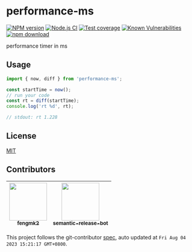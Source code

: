 # performance-ms

[![NPM version][npm-image]][npm-url]
[![Node.js CI](https://github.com/node-modules/performance-ms/actions/workflows/nodejs.yml/badge.svg)](https://github.com/node-modules/performance-ms/actions/workflows/nodejs.yml)
[![Test coverage][codecov-image]][codecov-url]
[![Known Vulnerabilities][snyk-image]][snyk-url]
[![npm download][download-image]][download-url]

[npm-image]: https://img.shields.io/npm/v/performance-ms.svg?style=flat-square
[npm-url]: https://npmjs.com/package/performance-ms
[codecov-image]: https://codecov.io/github/node-modules/performance-ms/coverage.svg?branch=master
[codecov-url]: https://codecov.io/github/node-modules/performance-ms?branch=master
[snyk-image]: https://snyk.io/test/npm/performance-ms/badge.svg?style=flat-square
[snyk-url]: https://snyk.io/test/npm/performance-ms
[download-image]: https://img.shields.io/npm/dm/performance-ms.svg?style=flat-square
[download-url]: https://npmjs.com/package/performance-ms

performance timer in ms

## Usage

```ts
import { now, diff } from 'performance-ms';

const startTime = now();
// run your code
const rt = diff(startTime);
console.log('rt %d', rt);

// stdout: rt 1.228
```

## License

[MIT](LICENSE)

<!-- GITCONTRIBUTOR_START -->

## Contributors

|[<img src="https://avatars.githubusercontent.com/u/156269?v=4" width="100px;"/><br/><sub><b>fengmk2</b></sub>](https://github.com/fengmk2)<br/>|[<img src="https://avatars.githubusercontent.com/u/32174276?v=4" width="100px;"/><br/><sub><b>semantic-release-bot</b></sub>](https://github.com/semantic-release-bot)<br/>|
| :---: | :---: |


This project follows the git-contributor [spec](https://github.com/xudafeng/git-contributor), auto updated at `Fri Aug 04 2023 15:21:17 GMT+0800`.

<!-- GITCONTRIBUTOR_END -->
